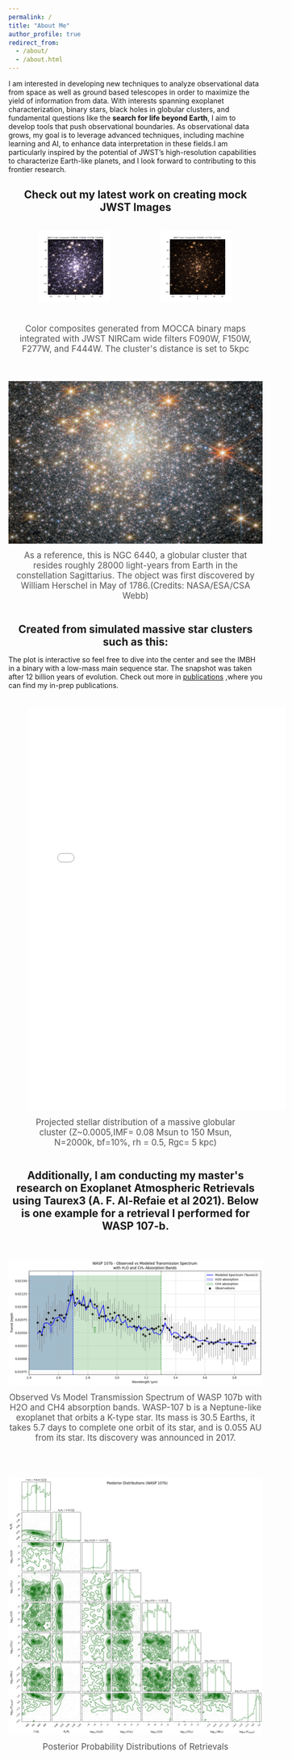 ```yaml
---
permalink: /
title: "About Me"
author_profile: true
redirect_from: 
  - /about/
  - /about.html
---
```


I am interested in developing new techniques to analyze observational data from space
as well as ground based telescopes in order to maximize the yield of information from data. With interests spanning exoplanet characterization, binary stars, black holes in globular clusters, and fundamental questions like the <b>search for life beyond Earth</b>, I aim to develop tools that push observational
boundaries. As observational data grows, my goal is to leverage advanced techniques, including machine learning
and AI, to enhance data interpretation in these fields.I am particularly inspired by the potential of JWST’s high-resolution capabilities to
characterize Earth-like planets, and I look forward to contributing to this frontier research.
<!-- 
Create content & metadata
------
For site content, there is one markdown file for each type of content, which are stored in directories like _publications, _talks, _posts, _teaching, or _pages. For example, each talk is a markdown file in the [_talks directory](https://github.com/academicpages/academicpages.github.io/tree/master/_talks). At the top of each markdown file is structured data in YAML about the talk, which the theme will parse to do lots of cool stuff. The same structured data about a talk is used to generate the list of talks on the [Talks page](https://academicpages.github.io/talks), each [individual page](https://academicpages.github.io/talks/2012-03-01-talk-1) for specific talks, the talks section for the [CV page](https://academicpages.github.io/cv), and the [map of places you've given a talk](https://academicpages.github.io/talkmap.html) (if you run this [python file](https://github.com/academicpages/academicpages.github.io/blob/master/talkmap.py) or [Jupyter notebook](https://github.com/academicpages/academicpages.github.io/blob/master/talkmap.ipynb), which creates the HTML for the map based on the contents of the _talks directory). -->
<h2 style="text-align: center; font-size: 1.5em; font-weight: bold; margin-bottom: 5px;">
    Check out my latest work on creating mock JWST Images 
</h2>
<!-- First Row -->
<div class="page-content" style="display: flex; flex-direction: column; align-items: center; margin: 20px; gap: 20px;">
    <!-- Row of figures -->
    <div style="display: flex; justify-content: space-between; gap: 20px; width: 100%;">
        <!-- Left side figure -->
        <figure style="text-align: center; flex: 1; max-width: 100%;">
            <img src="./images/Figure_2.png" alt="Phase-folded lightcurve from Tarleton" style="width: 100%; max-width: 800px; height: auto;"/>
        </figure>
        <!-- Right side figure -->
        <figure style="text-align: center; flex: 1; max-width: 48%;">
            <img src="./images/090_277_444.png" alt="Another lightcurve or figure" style="width: 100%; max-width: 1200px; height: auto;"/>
        </figure>
    </div>
    <!-- Single caption for both figures -->
    <figcaption style="margin-top: 5px; font-size: 1.2em; text-align: center; color: #555;">
        Color composites generated from MOCCA binary maps integrated with JWST NIRCam wide filters F090W, F150W, F277W, and F444W. The cluster's distance is set to 5kpc
    </figcaption>
</div>

<!-- Second Figure -->
<div class="page-content" style="display: flex; flex-direction: column; align-items: center; margin-top: 40px;">
    <figure style="text-align: center; max-width: 800px; width: 100%;">
        <img src="./images/potm2404a.jpg" alt="Additional Plot or Visualization" style="width: 100%; height: auto;"/>
        <figcaption style="margin-top: 10px; font-size: 1.2em; text-align: center; color: #555;">
            As a reference, this is NGC 6440, a globular cluster that resides roughly 28000 light-years from Earth in the constellation Sagittarius. The object was first 
            discovered by William Herschel in May of 1786.(Credits: NASA/ESA/CSA Webb)
        </figcaption>
    </figure>
</div>

<h2 style="text-align: center; font-size: 1.5em; font-weight: bold; margin-bottom: 5px;">
    Created from simulated massive star clusters such as this:
</h2>

The plot is interactive so feel free to dive into the center and see the IMBH in a binary with a low-mass main sequence star. The snapshot was taken after 12 billion years of evolution. Check out more in [publications](/publications/observational-properties-star-clusters)
,where you can find my in-prep publications.

<!-- Interactive Plot -->
<div style="margin-top: 20px; text-align: center;">
  <figure style="display: inline-block; text-align: center;">
    <iframe src="./images/scatter_plot.html" style="width: 120%; max-width: 1800px; height: 800px; border: none;"></iframe>
    <figcaption style="margin-top: 10px; font-size: 1.2em; color: #555;">                    Projected stellar distribution of a massive globular cluster (Z~0.0005,IMF= 0.08 Msun to 150 Msun, N=2000k, bf=10%, rh = 0.5, Rgc= 5 kpc)</figcaption>
  </figure>
</div>

<h2 style="text-align: center; font-size: 1.5em; font-weight: bold; margin-bottom: 5px;">
    Additionally, I am conducting my master's research on Exoplanet Atmospheric Retrievals using Taurex3 (A. F. Al-Refaie et al 2021). Below is one example for a retrieval I performed for WASP 107-b. 
</h2>
<!-- Second Figure -->
<div class="page-content" style="display: flex; flex-direction: column; align-items: center; margin-top: 40px;">
    <figure style="text-align: center; max-width: 800px; width: 100%;">
        <img src="./images/Retrieval-WASP107b.png" alt="Additional Plot or Visualization" style="width: 100%; height: auto;"/>
        <figcaption style="margin-top: 10px; font-size: 1.2em; text-align: center; color: #555;">
            Observed Vs Model Transmission Spectrum of WASP 107b with H2O and CH4 absorption bands. WASP-107 b is a Neptune-like exoplanet that orbits a K-type star. Its mass is 30.5 Earths, it takes 5.7 days to complete one orbit of its star, and is 0.055 AU from its star. Its discovery was announced in 2017.
        </figcaption>
    </figure>
</div>

<!-- Second Figure -->
<div class="page-content" style="display: flex; flex-direction: column; align-items: center; margin-top: 40px;">
    <figure style="text-align: center; max-width: 800px; width: 100%;">
        <img src="./images/PosteriorDist-WASP107b" alt="Additional Plot or Visualization" style="width: 100%; height: auto;"/>
        <figcaption style="margin-top: 10px; font-size: 1.2em; text-align: center; color: #555;">
                                       Posterior Probability Distributions of Retrievals
        </figcaption>
    </figure>
</div>
